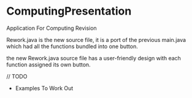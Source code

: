 # ComputingPresentation
Application For Computing Revision


Rework.java is the new source file, 
it is a port of the previous main.java which had all the functions bundled into one button.

the new Rework.java source file has a user-friendly design with each function assigned its own button.

// TODO

+ Examples To Work Out
